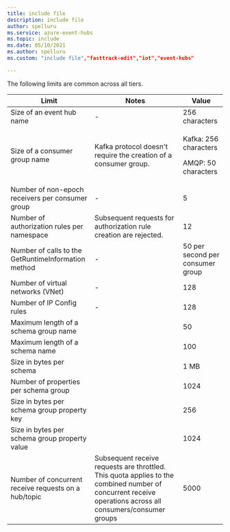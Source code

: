 ```yaml
---
title: include file
description: include file
author: spelluru
ms.service: azure-event-hubs
ms.topic: include
ms.date: 05/10/2021
ms.author: spelluru
ms.custom: "include file","fasttrack-edit","iot","event-hubs"

---
```


The following limits are common across all tiers. 

| Limit |  Notes | Value |
| --- |  --- | --- |
 Size of an event hub name |- | 256 characters |
| Size of a consumer group name | Kafka protocol doesn't require the creation of a consumer group. | <p>Kafka: 256 characters</p><p>AMQP: 50 characters |
| Number of non-epoch receivers per consumer group |- |5 |
| Number of authorization rules per namespace | Subsequent requests for authorization rule creation are rejected.|12 |
| Number of calls to the GetRuntimeInformation method |  - | 50 per second per consumer group | 
| Number of virtual networks (VNet) | - | 128 | 
| Number of IP Config rules | - | 128 | 
| Maximum length of a schema group name | | 50 |  
| Maximum length of a schema name | | 100 |    
| Size in bytes per schema | | 1 MB |   
| Number of properties per schema group | | 1024 |
| Size in bytes per schema group property key | | 256 | 
| Size in bytes per schema group property value | | 1024 | 
| Number of concurrent receive requests on a hub/topic | Subsequent receive requests are throttled. This quota applies to the combined number of concurrent receive operations across all consumers/consumer groups | 5000 |
